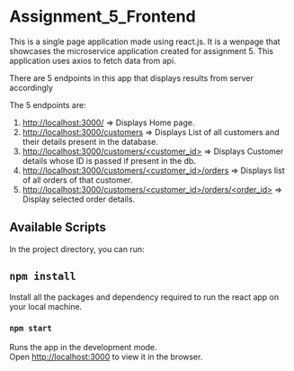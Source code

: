 # Assignment_5_Frontend

This is a single page application made using react.js. It is a wenpage that showcases the microservice application created for assignment 5. 
This application uses axios to fetch data from api.

There are 5 endpoints in this app that displays results from server accordingly

The 5 endpoints are:
1. [http://localhost:3000/](http://localhost:3000/) => Displays Home page.
2. [http://localhost:3000/customers](http://localhost:3000/customers) => Displays List of all customers and their details present in the database.
3. [http://localhost:3000/customers/<customer_id>](http://localhost:3000/customers/<customer_id>) => Displays Customer details whose ID is passed if present in the db.
4. [http://localhost:3000/customers/<customer_id>/orders](http://localhost:3000/customers/<customer_id>/orders) => Displays list of all orders of that customer.
5. [http://localhost:3000/customers/<customer_id>/orders/<order_id>](http://localhost:3000/customers/<customer_id>/orders/<order_id>) => Display selected order details.

## Available Scripts

In the project directory, you can run:

## `npm install`

Install all the packages and dependency required to run the react app on your local machine.
### `npm start`

Runs the app in the development mode.\
Open [http://localhost:3000](http://localhost:3000) to view it in the browser.
